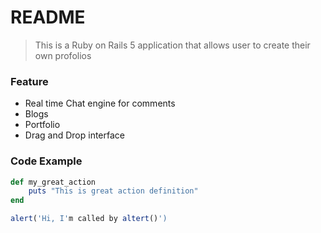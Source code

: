 # README
> This is a Ruby on Rails 5 application that allows user to create their own profolios

### Feature
- Real time Chat engine for comments
- Blogs
- Portfolio
- Drag and Drop interface

### Code Example
```ruby
def my_great_action
    puts "This is great action definition"
end
```

```javascript
alert('Hi, I'm called by altert()')
```
